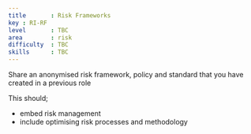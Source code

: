 ```yaml
---
title       : Risk Frameworks
key : RI-RF
level       : TBC
area        : risk
difficulty  : TBC
skills      : TBC
---
```


Share an anonymised risk framework, policy and standard that you have created in a previous role

This should;

- embed risk management
- include optimising risk processes and methodology